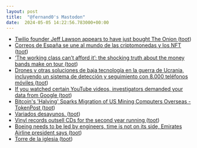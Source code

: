 ```yaml
---
layout: post
title:  "@fernand0's Mastodon"
date:  2024-05-05 14:22:56.783000+00:00
---
```

*  [Twilio founder Jeff Lawson appears to have just bought The Onion ](https://www.businessinsider.com/twilio-founder-jeff-lawson-bought-the-onion-2024-) ([toot](https://mastodon.social/@fernand0/112388930062263642))
*  [Correos de España se une al mundo de las criptomonedas y los NFT ](https://es.beincrypto.com/correos-espana-une-mundo-criptomonedas-nft) ([toot](https://mastodon.social/@fernand0/112388188156439340))
*  [‘The working class can’t afford it’: the shocking truth about the money bands make on tour ](https://www.theguardian.com/music/2024/apr/25/shocking-truth-money-bands-make-on-tour-taylor-swif) ([toot](https://mastodon.social/@fernand0/112388036089944532))
*  [Drones y otras soluciones de baja tecnología en la guerra de Ucrania, incluyendo un sistema de detección y seguimiento con 8.000 teléfonos móviles ](https://www.microsiervos.com/archivo/drones/drones-soluciones-baja-tecnologia-guerra-ucrania-deteccion-telefonos-moviles.htm) ([toot](https://mastodon.social/@fernand0/112387818080701264))
*  [If you watched certain YouTube videos, investigators demanded your data from Google ](https://mashable.com/article/google-ordered-to-hand-over-viewer-data-privacy-concern) ([toot](https://mastodon.social/@fernand0/112387608433608533))
*  [Bitcoin's 'Halving' Sparks Migration of US Mining Computers Overseas - TokenPost ](https://tokenpost.com/Bitcoins-Halving-Sparks-Migration-of-US-Mining-Computers-Overseas-1145) ([toot](https://mastodon.social/@fernand0/112385922141076911))
*  [Variados desayunos. ](https://avecesunafoto.wordpress.com/2024/05/04/variados-desayunos) ([toot](https://mastodon.social/@fernand0/112384036332136851))
*  [Vinyl records outsell CDs for the second year running ](https://www.theverge.com/2024/3/26/24112369/riaa-2023-music-revenue-streaming-vinyl-cds-physical-medi) ([toot](https://mastodon.social/@fernand0/112384004776773189))
*  [Boeing needs to be led by engineers, time is not on its side, Emirates Airline president says  ](https://www.cnbc.com/2024/03/27/boeing-needs-to-be-led-by-engineers-emirates-airline-president-says.html) ([toot](https://mastodon.social/@fernand0/112383668690020780))
*  [Torre de la iglesia ](https://www.flickr.com/photos/fernand0/53684230073) ([toot](https://mastodon.social/@fernand0/112383577461075753))
